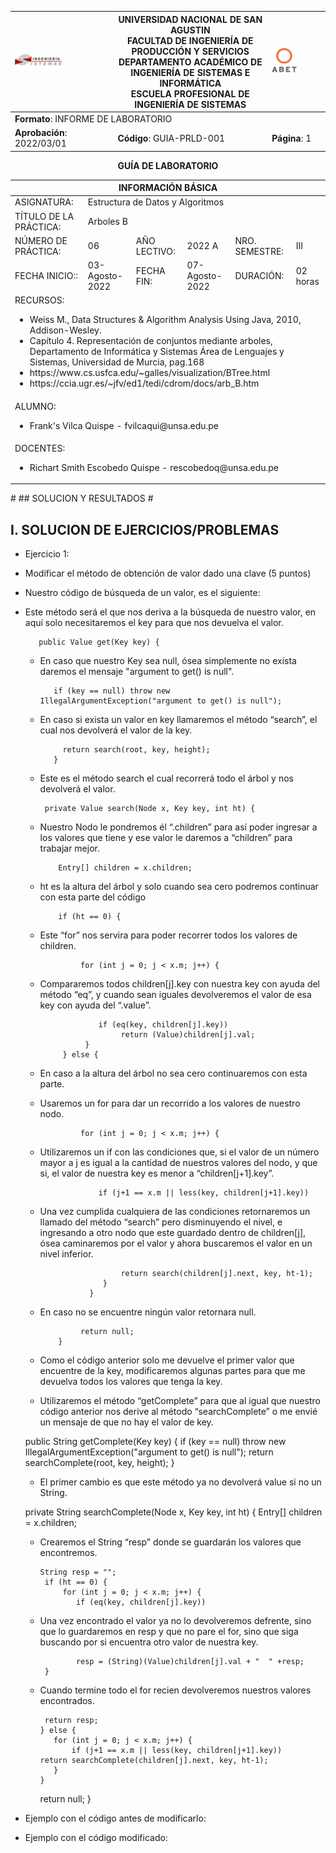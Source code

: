 <div align="center">
<table>
    <theader>
        <tr>
            <td><img src="https://github.com/rescobedoq/pw2/blob/main/epis.png?raw=true" alt="EPIS" style="width:50%; height:auto"/></td>
            <th>
                <span style="font-weight:bold;">UNIVERSIDAD NACIONAL DE SAN AGUSTIN</span><br />
                <span style="font-weight:bold;">FACULTAD DE INGENIERÍA DE PRODUCCIÓN Y SERVICIOS</span><br />
                <span style="font-weight:bold;">DEPARTAMENTO ACADÉMICO DE INGENIERÍA DE SISTEMAS E INFORMÁTICA</span><br />
                <span style="font-weight:bold;">ESCUELA PROFESIONAL DE INGENIERÍA DE SISTEMAS</span>
            </th>
            <td><img src="https://github.com/rescobedoq/pw2/blob/main/abet.png?raw=true" alt="ABET" style="width:50%; height:auto"/></td>
        </tr>
    </theader>
    <tbody>
        <tr><td colspan="3"><span style="font-weight:bold;">Formato</span>: INFORME DE LABORATORIO</td></tr>
        <tr><td><span style="font-weight:bold;">Aprobación</span>:  2022/03/01</td><td><span style="font-weight:bold;">Código</span>: GUIA-PRLD-001</td><td><span style="font-weight:bold;">Página</span>: 1</td></tr>
    </tbody>
</table>
</div>
<div align="center">
<span style="font-weight:bold;">GUÍA DE LABORATORIO</span><br />
</div>

<table>
<theader>
<tr><th colspan="6">INFORMACIÓN BÁSICA</th></tr>
</theader>
<tbody>
<tr><td>ASIGNATURA:</td><td colspan="5">Estructura de Datos y Algoritmos</td></tr>
<tr><td>TÍTULO DE LA PRÁCTICA:</td><td colspan="5">Arboles B</td></tr>
<tr>
<td>NÚMERO DE PRÁCTICA:</td><td>06</td><td>AÑO LECTIVO:</td><td>2022 A</td><td>NRO. SEMESTRE:</td><td>III</td>
</tr>
<tr>
<td>FECHA INICIO::</td><td>03-Agosto-2022</td><td>FECHA FIN:</td><td>07-Agosto-2022</td><td>DURACIÓN:</td><td>02 horas</td>
</tr>
<tr><td colspan="6">RECURSOS:
    <ul>
        <li>Weiss M., Data Structures & Algorithm Analysis Using Java, 2010, Addison-Wesley.
        <li> Capítulo 4. Representación de conjuntos mediante arboles, Departamento de Informática y Sistemas Área de Lenguajes y Sistemas, Universidad de Murcia, pag.168
        <li> https://www.cs.usfca.edu/~galles/visualization/BTree.html
        <li> https://ccia.ugr.es/~jfv/ed1/tedi/cdrom/docs/arb_B.htm
    </ul>    
</td>
</<tr>
  <tr><td colspan="6">ALUMNO:
<ul>
<li>Frank's Vilca Quispe - fvilcaqui@unsa.edu.pe</li>
</ul>
</td>
</<tr>
<tr><td colspan="6">DOCENTES:
<ul>
<li>Richart Smith Escobedo Quispe - rescobedoq@unsa.edu.pe</li>
</ul>
</td>
</<tr>
</tdbody>
</table>
#
   ## SOLUCION Y RESULTADOS
#

## I. SOLUCION DE EJERCICIOS/PROBLEMAS

-   Ejercicio 1:
   -   Modificar el método de obtención de valor dado una clave (5 puntos)
   -   Nuestro código de búsqueda de un valor, es el siguiente:
   -   Este método será el que nos deriva a la búsqueda de nuestro valor, en aquí solo necesitaremos el key para que nos devuelva el valor. 
            
              public Value get(Key key) { 
        
        -   En caso que nuestro Key sea null, ósea simplemente no exista daremos el mensaje "argument to get() is null". 
        
                   if (key == null) throw new IllegalArgumentException("argument to get() is null");
        
        -   En caso si exista un valor en key llamaremos el método “search”, el cual nos       devolverá el valor de la key.
                     
                     return search(root, key, height);
                   }
	    
        -   Este es el método search el cual recorrerá todo el árbol y nos devolverá el valor.   
	            
                 private Value search(Node x, Key key, int ht) {
        
        -   Nuestro Nodo le pondremos él “.children” para así poder ingresar a los valores que tiene y ese valor le daremos a “children” para trabajar mejor.
	            
                    Entry[] children = x.children;
        
        -   ht es la altura del árbol y solo cuando sea cero podremos continuar con esta parte del código
	                
                    if (ht == 0) {
        
        -   Este “for” nos servira para poder recorrer todos los valores de children.
	                     
                         for (int j = 0; j < x.m; j++) {
        
        -   Compararemos todos children[j].key con nuestra key con ayuda del método “eq”, y cuando sean iguales devolveremos el valor de esa key con ayuda del “.value”.
	                         
                             if (eq(key, children[j].key)) 
	                              return (Value)children[j].val;
	                      }
	                 } else {
         
         -   En caso a la altura del árbol no sea cero continuaremos con esta parte.
         -   Usaremos un for para dar un recorrido a los valores de nuestro nodo. 
	      
                          for (int j = 0; j < x.m; j++) {
         
         -   Utilizaremos un if con las condiciones que, si el valor de un número mayor a j es                                                                                      igual a la cantidad de nuestros valores del nodo, y que si, el valor de nuestra key es menor a “children[j+1].key”.
	                    
                              if (j+1 == x.m || less(key, children[j+1].key))
        
        -   Una vez cumplida cualquiera de las condiciones retornaremos un llamado del método “search” pero disminuyendo el nivel, e ingresando a otro nodo que este guardado dentro de children[j], ósea caminaremos por el valor y ahora buscaremos el valor en un nivel inferior.
	                   
                                  return search(children[j].next, key, ht-1);
	                          }
	                       }
        
        -   En caso no se encuentre ningún valor retornara null.
	    
                         return null;
	                }

         -   Como el código anterior solo me devuelve el primer valor que encuentre de la key, modificaremos algunas partes para que me devuelva todos los valores que tenga la key.
         -   Utilizaremos el método “getComplete” para que al igual que nuestro código anterior nos derive al método “searchComplete” o me envié un mensaje de que no hay el valor de key.
         
 	    public String getComplete(Key key) {
	          if (key == null) throw new IllegalArgumentException("argument to get() is null");
	               return searchComplete(root, key, height);
	    }
              
         -   El primer cambio es que este método ya no devolverá value si no un String.
	    
        private String searchComplete(Node x, Key key, int ht) {
	            Entry[] children = x.children;
        
        -   Crearemos el String “resp” donde se guardarán los valores que encontremos.
	            
                String resp = "";
	             if (ht == 0) {
	                 for (int j = 0; j < x.m; j++) {
	                    if (eq(key, children[j].key)) 
         
         -   Una vez encontrado el valor ya no lo devolveremos defrente, sino que lo guardaremos en resp y que no pare el for, sino que siga buscando por si encuentra otro valor de nuestra key.
 	     
                         resp = (String)(Value)children[j].val + "  " +resp;
	              }
         
         -   Cuando termine todo el for recien devolveremos nuestros valores encontrados.
	              
                  return resp;	     
                 } else {
	                for (int j = 0; j < x.m; j++) {
	                    if (j+1 == x.m || less(key, children[j+1].key))
	             return searchComplete(children[j].next, key, ht-1);
	                }
	             }
	            return null;
	        }

-   Ejemplo con el código antes de modificarlo:
 
-   Ejemplo con el código modificado:
 


